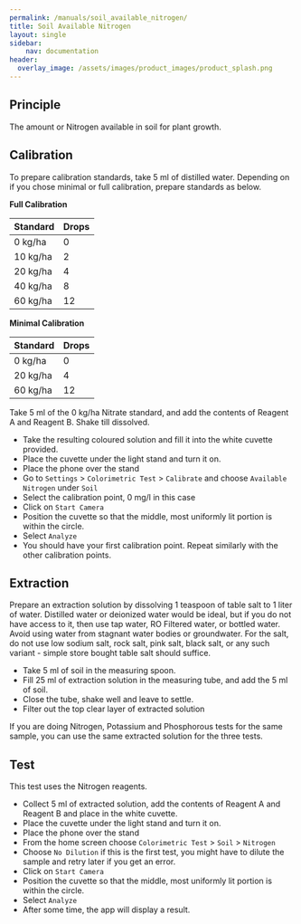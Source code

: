 ```yaml
---
permalink: /manuals/soil_available_nitrogen/
title: Soil Available Nitrogen
layout: single
sidebar: 
    nav: documentation
header:
  overlay_image: /assets/images/product_images/product_splash.png
---
```

## Principle
The amount or Nitrogen available in soil for plant growth. 

## Calibration
To prepare calibration standards, take 5 ml of distilled water. Depending on if you chose minimal or full calibration, prepare standards as below.


**Full Calibration**

| Standard | Drops |
| --- | --- |
| 0 kg/ha | 0 |
| 10 kg/ha | 2 |
| 20 kg/ha | 4 |
| 40 kg/ha | 8 |
| 60 kg/ha | 12 |

**Minimal Calibration**

| Standard | Drops |
| --- | --- |
| 0 kg/ha | 0 |
| 20 kg/ha | 4 |
| 60 kg/ha | 12 |


Take 5 ml of the 0 kg/ha Nitrate standard, and add the contents of Reagent A and Reagent B. Shake till dissolved.

* Take the resulting coloured solution and fill it into the white cuvette provided.
* Place the cuvette under the light stand and turn it on.
* Place the phone over the stand
* Go to `Settings` > `Colorimetric Test` > `Calibrate` and choose `Available Nitrogen` under `Soil`
* Select the calibration point, 0 mg/l in this case
* Click on `Start Camera`
* Position the cuvette so that the middle, most uniformly lit portion is within the circle.
* Select `Analyze`
* You should have your first calibration point. Repeat similarly with the other calibration points.

## Extraction
Prepare an extraction solution by dissolving 1 teaspoon of table salt to 1 liter of water. Distilled water or deionized water would be ideal, but if you do not have access to it, then use tap water, RO Filtered water, or bottled water. Avoid using water from stagnant water bodies or groundwater. For the salt, do not use low sodium salt, rock salt, pink salt, black salt, or any such variant - simple store bought table salt should suffice.

* Take 5 ml of soil in the measuring spoon.
* Fill 25 ml of extraction solution in the measuring tube, and add the 5 ml of soil.
* Close the tube, shake well and leave to settle.
* Filter out the top clear layer of extracted solution

If you are doing Nitrogen, Potassium and Phosphorous tests for the same sample, you can use the same extracted solution for the three tests.


## Test
This test uses the Nitrogen reagents.

* Collect 5 ml of extracted solution, add the contents of Reagent A and Reagent B and place in the white cuvette.
* Place the cuvette under the light stand and turn it on.
* Place the phone over the stand
* From the home screen choose `Colorimetric Test` > `Soil` > `Nitrogen`
* Choose `No Dilution` if this is the first test, you might have to dilute the sample and retry later if you get an error.
* Click on `Start Camera`
* Position the cuvette so that the middle, most uniformly lit portion is within the circle.
* Select `Analyze`
* After some time, the app will display a result.